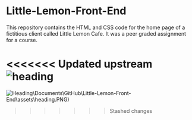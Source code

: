 # Little-Lemon-Front-End
This repository contains the HTML and CSS code for the home page of a fictitious client called Little Lemon Cafe. It was a peer graded assignment for a course.

<<<<<<< Updated upstream
![heading](https://github.com/Agmuasie-Belay/Little-Lemon-Front-End/assets/106754601/040ef539-ed02-4e0b-85a3-8b4587e43c4c)
=======
![Heading](C:\Users\(mercy)\Documents\GitHub\Little-Lemon-Front-End\assets\heading.PNG)
>>>>>>> Stashed changes
